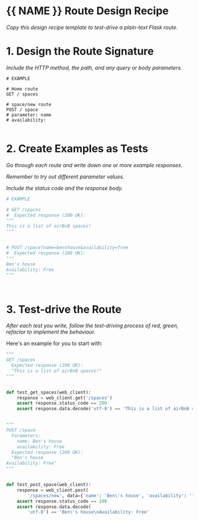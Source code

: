 
# {{ NAME }} Route Design Recipe

_Copy this design recipe template to test-drive a plain-text Flask route._

# 1. Design the Route Signature

_Include the HTTP method, the path, and any query or body parameters._

```
# EXAMPLE

# Home route
GET / spaces

# space/new route
POST / space
# parameter: name
# availability: 


```

# 2. Create Examples as Tests

_Go through each route and write down one or more example responses._

_Remember to try out different parameter values._

_Include the status code and the response body._

```python
# EXAMPLE

# GET /spaces
#  Expected response (200 OK):
"""
This is a list of airBnB spaces!
"""


# POST /space?name=benshouse&availability=free
#  Expected response (200 OK):
"""
Ben's house
Availability: Free
"""




```

# 3. Test-drive the Route

_After each test you write, follow the test-driving process of red, green, refactor to implement the behaviour._

Here's an example for you to start with:

```python
"""
GET /spaces
  Expected response (200 OK):
  "This is a list of airBnB spaces!"
"""


def test_get_spaces(web_client):
    response = web_client.get('/spaces')
    assert response.status_code == 200
    assert response.data.decode('utf-8') == 'This is a list of airBnB spaces!'


"""
POST /space
  Parameters:
    name: Ben's house
    availability: Free
  Expected response (200 OK):
  "Ben's house
Availability: Free"
"""


def test_post_space(web_client):
    response = web_client.post(
        '/spaces/new', data={'name': 'Ben\'s house', 'availability': 'free'})
    assert response.status_code == 200
    assert response.data.decode(
        'utf-8') == 'Ben\'s house\nAvailability: Free'


```
